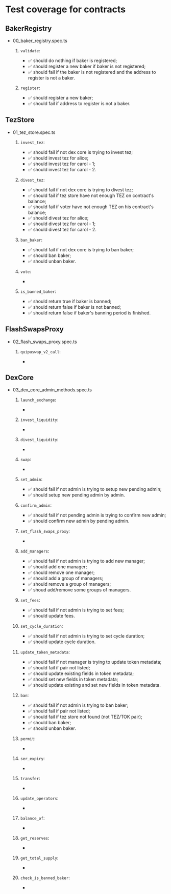 # Test coverage for contracts

## BakerRegistry

- 00_baker_registry.spec.ts

  1.  `validate`:

      - ✅ should do nothing if baker is registered;
      - ✅ should register a new baker if baker is not registered;
      - ✅ should fail if the baker is not registered and the address to register is not a baker.

  2.  `register`:

      - ✅ should register a new baker;
      - ✅ should fail if address to register is not a baker.

## TezStore

- 01_tez_store.spec.ts

  1. `invest_tez`:

     - ✅ should fail if not dex core is trying to invest tez;
     - ✅ should invest tez for alice;
     - ✅ should invest tez for carol - 1;
     - ✅ should invest tez for carol - 2.

  2. `divest_tez`:

     - ✅ should fail if not dex core is trying to divest tez;
     - ✅ should fail if tez store have not enough TEZ on contract's balance;
     - ✅ should fail if voter have not enough TEZ on his contract's balance;
     - ✅ should divest tez for alice;
     - ✅ should divest tez for carol - 1;
     - ✅ should divest tez for carol - 2.

  3. `ban_baker`:

     - ✅ should fail if not dex core is trying to ban baker;
     - ✅ should ban baker;
     - ✅ should unban baker.

  4. `vote`:

     -

  5. `is_banned_baker`:

     - ✅ should return true if baker is banned;
     - ✅ should return false if baker is not banned;
     - ✅ should return false if baker's banning period is finished.

## FlashSwapsProxy

- 02_flash_swaps_proxy.spec.ts

  1.  `quipuswap_v2_call`:

      -

## DexCore

- 03_dex_core_admin_methods.spec.ts

  1. `launch_exchange`:

     -

  2. `invest_liquidity`:

     -

  3. `divest_liquidity`:

     -

  4. `swap`:

     -

  5. `set_admin`:

     - ✅ should fail if not admin is trying to setup new pending admin;
     - ✅ should setup new pending admin by admin.

  6. `confirm_admin`:

     - ✅ should fail if not pending admin is trying to confirm new admin;
     - ✅ should confirm new admin by pending admin.

  7. `set_flash_swaps_proxy`:

     -

  8. `add_managers`:

     - ✅ should fail if not admin is trying to add new manager;
     - ✅ should add one manager;
     - ✅ should remove one manager;
     - ✅ should add a group of managers;
     - ✅ should remove a group of managers;
     - ✅ shoud add/remove some groups of managers.

  9. `set_fees`:

     - ✅ should fail if not admin is trying to set fees;
     - ✅ should update fees.

  10. `set_cycle_duration`:

      - ✅ should fail if not admin is trying to set cycle duration;
      - ✅ should update cycle duration.

  11. `update_token_metadata`:

      - ✅ should fail if not manager is trying to update token metadata;
      - ✅ should fail if pair not listed;
      - ✅ should update existing fields in token metadata;
      - ✅ should set new fields in token metadata;
      - ✅ should update existing and set new fields in token metadata.

  12. `ban`:

      - ✅ should fail if not admin is trying to ban baker;
      - ✅ should fail if pair not listed;
      - ✅ should fail if tez store not found (not TEZ/TOK pair);
      - ✅ should ban baker;
      - ✅ should unban baker.

  13. `permit`:

      -

  14. `ser_expiry`:

      -

  15. `transfer`:

      -

  16. `update_operators`:

      -

  17. `balance_of`:

      -

  18. `get_reserves`:

      -

  19. `get_total_supply`:

      -

  20. `check_is_banned_baker`:

      -
